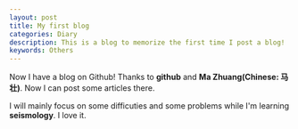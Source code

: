 ```yaml
---
layout: post
title: My first blog
categories: Diary
description: This is a blog to memorize the first time I post a blog!
keywords: Others
---
```


Now I have a blog on Github! Thanks to **github** and **Ma Zhuang(Chinese: 马壮)**. Now I can post some articles there.

I will mainly focus on some difficuties and some problems while I'm learning **seismology**. I love it.
